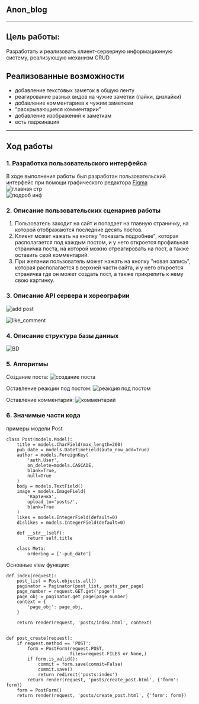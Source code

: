 ## Anon_blog
____
## Цель работы:
Разработать и реализовать клиент-серверную информационную систему, реализующую механизм CRUD
## Реализованные возможности
+ добавление текстовых заметок в общую ленту
+ реагирование разных видов на чужие заметки (лайки, дизлайки)
+ добавление комментариев к чужим заметкам
+ "раскрывающиеся комментарии"
+ добавление изображений к заметкам
+ есть паджинация
____
## Ход работы
### 1. Разработка пользовательского интерфейса
В ходе выполнения работы был разработан пользовательский интерфейс при помощи графического редактора [Figma](https://www.figma.com/community)\
![главнвя стр](https://user-images.githubusercontent.com/98755619/209427743-10ebdedf-408f-4c24-b6b2-eb77fd1894df.png) <br>
![подроб инф](https://user-images.githubusercontent.com/98755619/209427754-805045fc-0180-4341-9df3-e820a8352579.png) <br>

### 2. Описание пользовательских сценариев работы
1) Пользователь заходит на сайт и попадает на главную страничку, на которой отображаются последние десять постов.
2) Клиент может нажать на кнопку "показать подробнее", которая располагается под каждым постом, и у него откроется профильная
страничка поста, на которой можно отреагировать на пост, а также оставить свой комментарий.
3) При желании пользователь может нажать на кнопку "новая запись", которая располагается в верхней части сайта, и у него
откроется страничка где он может создать пост, а также прикрепить к нему свою картинку.

### 3. Описание API сервера и хореографии

![add post](https://user-images.githubusercontent.com/98755619/209427777-dc4de841-ad43-43c5-ba56-0e94452544ac.png)

![like_comment](https://user-images.githubusercontent.com/98755619/209427781-af08560e-9a4c-41ff-9ae5-df92bfcea689.png)

### 4. Описание структура базы данных

![BD](https://user-images.githubusercontent.com/98755619/209427793-81ea0bf9-fa2e-42c2-ba0b-0fc8a2375731.png)

### 5. Алгоритмы
Создание поста:
![создание поста](https://user-images.githubusercontent.com/98755619/209427845-17922c36-567e-449a-87d7-8da72af3b9f4.png)

Оставление реакции под постом:
![реакция под постом](https://user-images.githubusercontent.com/98755619/209427854-82f5b65e-682e-42db-8345-e51b17e17b69.png)

Оставление комментария:
![комментарий](https://user-images.githubusercontent.com/98755619/209427866-8d5d4eb1-bafa-457b-a188-5e5286c96d51.png)

### 6. Значимые части кода
примеры модели Post
```
class Post(models.Model):
    title = models.CharField(max_length=200)
    pub_date = models.DateTimeField(auto_now_add=True)
    author = models.ForeignKey(
        'auth.User',
        on_delete=models.CASCADE,
        blank=True,
        null=True
    )
    body = models.TextField()
    image = models.ImageField(
        'Картинка',
        upload_to='posts/',
        blank=True
    )
    likes = models.IntegerField(default=0)
    dislikes = models.IntegerField(default=0)

    def __str__(self):
        return self.title

    class Meta:
        ordering = ['-pub_date']
```
Основные view функции:
```
def index(request):
    post_list = Post.objects.all()
    paginator = Paginator(post_list, posts_per_page)
    page_number = request.GET.get('page')
    page_obj = paginator.get_page(page_number)
    context = {
        'page_obj': page_obj,
    }

    return render(request, 'posts/index.html', context)


def post_create(request):
    if request.method == 'POST':
        form = PostForm(request.POST,
                        files=request.FILES or None,)
        if form.is_valid():
            commit = form.save(commit=False)
            commit.save()
            return redirect('posts:index')
        return render(request, 'posts/create_post.html', {'form': form})
    form = PostForm()
    return render(request, 'posts/create_post.html', {'form': form})
```
